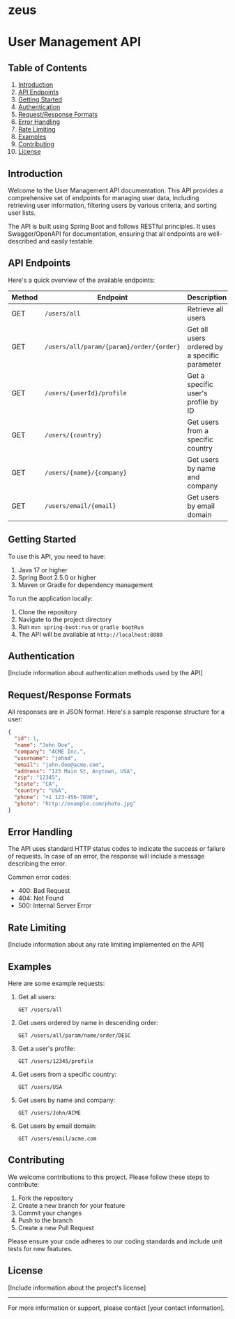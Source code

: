 # zeus

# User Management API

## Table of Contents
1. [Introduction](#introduction)
2. [API Endpoints](#api-endpoints)
3. [Getting Started](#getting-started)
4. [Authentication](#authentication)
5. [Request/Response Formats](#requestresponse-formats)
6. [Error Handling](#error-handling)
7. [Rate Limiting](#rate-limiting)
8. [Examples](#examples)
9. [Contributing](#contributing)
10. [License](#license)

## Introduction

Welcome to the User Management API documentation. This API provides a comprehensive set of endpoints for managing user data, including retrieving user information, filtering users by various criteria, and sorting user lists.

The API is built using Spring Boot and follows RESTful principles. It uses Swagger/OpenAPI for documentation, ensuring that all endpoints are well-described and easily testable.

## API Endpoints

Here's a quick overview of the available endpoints:

| Method | Endpoint | Description |
|--------|----------|-------------|
| GET | `/users/all` | Retrieve all users |
| GET | `/users/all/param/{param}/order/{order}` | Get all users ordered by a specific parameter |
| GET | `/users/{userId}/profile` | Get a specific user's profile by ID |
| GET | `/users/{country}` | Get users from a specific country |
| GET | `/users/{name}/{company}` | Get users by name and company |
| GET | `/users/email/{email}` | Get users by email domain |

## Getting Started

To use this API, you need to have:
1. Java 17 or higher
2. Spring Boot 2.5.0 or higher
3. Maven or Gradle for dependency management

To run the application locally:

1. Clone the repository
2. Navigate to the project directory
3. Run `mvn spring-boot:run` or `gradle bootRun`
4. The API will be available at `http://localhost:8080`

## Authentication

[Include information about authentication methods used by the API]

## Request/Response Formats

All responses are in JSON format. Here's a sample response structure for a user:

```json
{
  "id": 1,
  "name": "John Doe",
  "company": "ACME Inc.",
  "username": "johnd",
  "email": "john.doe@acme.com",
  "address": "123 Main St, Anytown, USA",
  "zip": "12345",
  "state": "CA",
  "country": "USA",
  "phone": "+1 123-456-7890",
  "photo": "http://example.com/photo.jpg"
}
```

## Error Handling

The API uses standard HTTP status codes to indicate the success or failure of requests. In case of an error, the response will include a message describing the error.

Common error codes:
- 400: Bad Request
- 404: Not Found
- 500: Internal Server Error

## Rate Limiting

[Include information about any rate limiting implemented on the API]

## Examples

Here are some example requests:

1. Get all users:
   ```
   GET /users/all
   ```

2. Get users ordered by name in descending order:
   ```
   GET /users/all/param/name/order/DESC
   ```

3. Get a user's profile:
   ```
   GET /users/12345/profile
   ```

4. Get users from a specific country:
   ```
   GET /users/USA
   ```

5. Get users by name and company:
   ```
   GET /users/John/ACME
   ```

6. Get users by email domain:
   ```
   GET /users/email/acme.com
   ```

## Contributing

We welcome contributions to this project. Please follow these steps to contribute:

1. Fork the repository
2. Create a new branch for your feature
3. Commit your changes
4. Push to the branch
5. Create a new Pull Request

Please ensure your code adheres to our coding standards and include unit tests for new features.

## License

[Include information about the project's license]

---

For more information or support, please contact [your contact information].